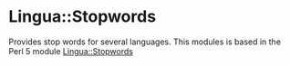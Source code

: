 # Lingua::Stopwords

Provides stop words for several languages. This modules is based in the Perl 5 module [Lingua::Stopwords](https://metacpan.org/pod/Lingua::StopWords)

